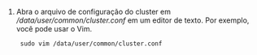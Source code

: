 1. Abra o arquivo de configuração do cluster em _/data/user/common/cluster.conf_ em um editor de texto. Por exemplo, você pode usar o Vim.
   
        sudo vim /data/user/common/cluster.conf
